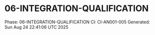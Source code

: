 # 06-INTEGRATION-QUALIFICATION
Phase: 06-INTEGRATION-QUALIFICATION
CI: CI-AN001-005
Generated: Sun Aug 24 22:41:06 UTC 2025
